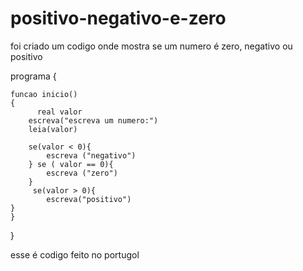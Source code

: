 # positivo-negativo-e-zero
foi criado um codigo onde mostra se um numero é zero, negativo ou positivo 

programa
{
	
	funcao inicio()
	{
	      real valor 
		escreva("escreva um numero:")
		leia(valor)
		
		se(valor < 0){
			escreva ("negativo")
		} se ( valor == 0){
			escreva ("zero")	
		}
	     se(valor > 0){
	     	escreva("positivo")	
	}
	}
}

esse é codigo feito no portugol		
